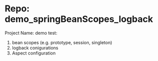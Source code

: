 # Repo: demo_springBeanScopes_logback
Project Name: demo
test:
  1. bean scopes (e.g. prototype, session, singleton)
  2. logback conigurations
  3. Aspect configuration
